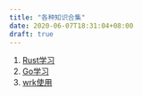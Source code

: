 ```yaml
---
title: "各种知识合集"
date: 2020-06-07T18:31:04+08:00
draft: true
---
```


1. [Rust学习](/post/rust/rustmain)
2. [Go学习](/post/go/base)
3. [wrk使用](/post/other/wrk)
